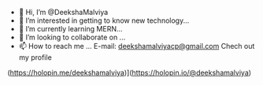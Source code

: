 - 👋 Hi, I’m @DeekshaMalviya
- 👀 I’m interested in getting to know new technology...
- 🌱 I’m currently learning MERN...
- 💞️ I’m looking to collaborate on ...
- 📫 How to reach me ...
      E-mail: deekshamalviyacp@gmail.com
      Chech out my profile
<!---
DeekshaMalviya/DeekshaMalviya is a ✨ special ✨ repository because its `README.md` (this file) appears on your GitHub profile.
You can click the Preview link to take a look at your changes.
--->
(https://holopin.me/deekshamalviya)](https://holopin.io/@deekshamalviya)
